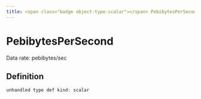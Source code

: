 ```yaml
---
title: <span class="badge object-type-scalar"></span> PebibytesPerSecond
---
```

# <span class="badge object-type-scalar"></span> PebibytesPerSecond

Data rate: pebibytes/sec

## Definition

```php
unhandled type def kind: scalar
```
